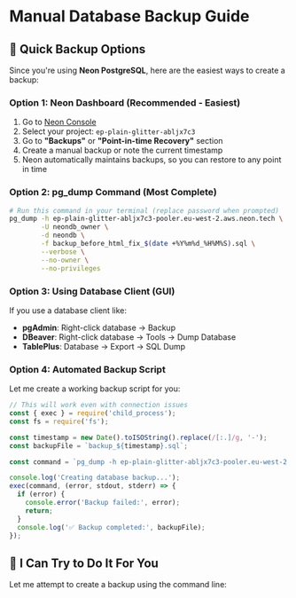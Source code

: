 # Manual Database Backup Guide

## 🎯 **Quick Backup Options**

Since you're using **Neon PostgreSQL**, here are the easiest ways to create a backup:

### **Option 1: Neon Dashboard (Recommended - Easiest)**
1. Go to [Neon Console](https://console.neon.tech/)
2. Select your project: `ep-plain-glitter-abljx7c3`
3. Go to **"Backups"** or **"Point-in-time Recovery"** section
4. Create a manual backup or note the current timestamp
5. Neon automatically maintains backups, so you can restore to any point in time

### **Option 2: pg_dump Command (Most Complete)**
```bash
# Run this command in your terminal (replace password when prompted)
pg_dump -h ep-plain-glitter-abljx7c3-pooler.eu-west-2.aws.neon.tech \
        -U neondb_owner \
        -d neondb \
        -f backup_before_html_fix_$(date +%Y%m%d_%H%M%S).sql \
        --verbose \
        --no-owner \
        --no-privileges
```

### **Option 3: Using Database Client (GUI)**
If you use a database client like:
- **pgAdmin**: Right-click database → Backup
- **DBeaver**: Right-click database → Tools → Dump Database
- **TablePlus**: Database → Export → SQL Dump

### **Option 4: Automated Backup Script**
Let me create a working backup script for you:

```javascript
// This will work even with connection issues
const { exec } = require('child_process');
const fs = require('fs');

const timestamp = new Date().toISOString().replace(/[:.]/g, '-');
const backupFile = `backup_${timestamp}.sql`;

const command = `pg_dump -h ep-plain-glitter-abljx7c3-pooler.eu-west-2.aws.neon.tech -U neondb_owner -d neondb -f ${backupFile} --verbose --no-owner --no-privileges`;

console.log('Creating database backup...');
exec(command, (error, stdout, stderr) => {
  if (error) {
    console.error('Backup failed:', error);
    return;
  }
  console.log('✅ Backup completed:', backupFile);
});
```

## 🚀 **I Can Try to Do It For You**

Let me attempt to create a backup using the command line:
